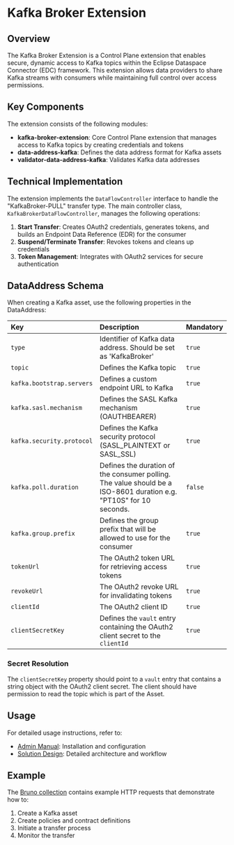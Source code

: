 # Kafka Broker Extension

## Overview

The Kafka Broker Extension is a Control Plane extension that enables secure, dynamic access to Kafka topics within the
Eclipse Dataspace Connector (EDC) framework. This extension allows data providers to share Kafka streams with consumers
while maintaining full control over access permissions.

## Key Components

The extension consists of the following modules:

- **kafka-broker-extension**: Core Control Plane extension that manages access to Kafka topics by creating credentials
  and tokens
- **data-address-kafka**: Defines the data address format for Kafka assets
- **validator-data-address-kafka**: Validates Kafka data addresses

## Technical Implementation

The extension implements the `DataFlowController` interface to handle the "KafkaBroker-PULL" transfer type. The main
controller class, `KafkaBrokerDataFlowController`, manages the following operations:

1. **Start Transfer**: Creates OAuth2 credentials, generates tokens, and builds an Endpoint Data Reference (EDR) for the
   consumer
2. **Suspend/Terminate Transfer**: Revokes tokens and cleans up credentials
3. **Token Management**: Integrates with OAuth2 services for secure authentication

## DataAddress Schema

When creating a Kafka asset, use the following properties in the DataAddress:

| Key                       | Description                                                                                                        | Mandatory |
|:--------------------------|:-------------------------------------------------------------------------------------------------------------------|-----------|
| `type`                    | Identifier of Kafka data address. Should be set as 'KafkaBroker'                                                   | `true`    |
| `topic`                   | Defines the Kafka topic                                                                                            | `true`    |
| `kafka.bootstrap.servers` | Defines a custom endpoint URL to Kafka                                                                             | `true`    |
| `kafka.sasl.mechanism`    | Defines the SASL Kafka mechanism (OAUTHBEARER)                                                                     | `true`    |
| `kafka.security.protocol` | Defines the Kafka security protocol (SASL_PLAINTEXT or SASL_SSL)                                                   | `true`    |
| `kafka.poll.duration`     | Defines the duration of the consumer polling. The value should be a ISO-8601 duration e.g. "PT10S" for 10 seconds. | `false`   |
| `kafka.group.prefix`      | Defines the group prefix that will be allowed to use for the consumer                                              | `true`    |
| `tokenUrl`                | The OAuth2 token URL for retrieving access tokens                                                                  | `true`    |
| `revokeUrl`               | The OAuth2 revoke URL for invalidating tokens                                                                      | `true`    |
| `clientId`                | The OAuth2 client ID                                                                                               | `true`    |
| `clientSecretKey`         | Defines the `vault` entry containing the OAuth2 client secret to the `clientId`                                    | `true`    |

### Secret Resolution

The `clientSecretKey` property should point to a `vault` entry that contains a string object with the OAuth2 client
secret. The client should have permission to read the topic which is part of the Asset.

## Usage

For detailed usage instructions, refer to:

- [Admin Manual](../../docs/administration/admin-manual.md): Installation and configuration
- [Solution Design](../../docs/architecture/solution-design-kafka-pull.md): Detailed architecture and workflow

## Example

The [Bruno collection](collections/Kafka%20PoC%20Bruno%20collection) contains example HTTP requests that demonstrate how
to:

1. Create a Kafka asset
2. Create policies and contract definitions
3. Initiate a transfer process
4. Monitor the transfer
